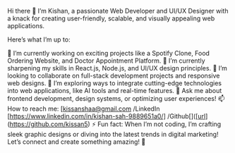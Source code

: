 Hi there 👋
I’m Kishan, a passionate Web Developer and UI/UX Designer with a knack for creating user-friendly, scalable, and visually appealing web applications.

Here’s what I’m up to:

🔭 I’m currently working on exciting projects like a Spotify Clone, Food Ordering Website, and Doctor Appointment Platform.
🌱 I’m currently sharpening my skills in React.js, Node.js, and UI/UX design principles.
👯 I’m looking to collaborate on full-stack development projects and responsive web designs.
🤔 I’m exploring ways to integrate cutting-edge technologies into web applications, like AI tools and real-time features.
💬 Ask me about frontend development, design systems, or optimizing user experiences!
📫 How to reach me: [kissanshaa@gmail.com /LinkedIn [https://www.linkedin.com/in/kishan-sah-9889651a0/] /Github[]([[url]()](https://github.com/kissan5)
⚡ Fun fact: When I’m not coding, I’m crafting sleek graphic designs or diving into the latest trends in digital marketing!
Let’s connect and create something amazing! 🌟
